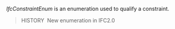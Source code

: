 _IfcConstraintEnum_ is an enumeration used to qualify a constraint.

> HISTORY&nbsp; New enumeration in IFC2.0
